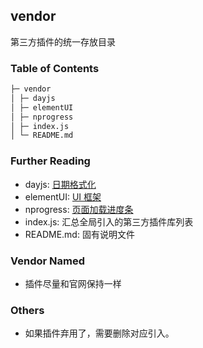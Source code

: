 ## vendor

第三方插件的统一存放目录

### Table of Contents

```bash
├─ vendor
│ ├─ dayjs
│ ├─ elementUI
│ ├─ nprogress
│ ├─ index.js
│ └─ README.md
```

### Further Reading

- dayjs: [日期格式化](https://day.js.org/)
- elementUI: [UI 框架](https://element.eleme.cn/#/en-US)
- nprogress: [页面加载进度条](http://ricostacruz.com/nprogress/)
- index.js: 汇总全局引入的第三方插件库列表
- README.md: 固有说明文件

### Vendor Named

- 插件尽量和官网保持一样

### Others

- 如果插件弃用了，需要删除对应引入。


